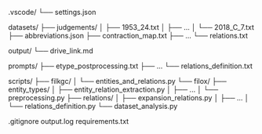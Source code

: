 .vscode/
    └── settings.json

datasets/
    ├── judgements/
    │   ├── 1953_24.txt
    │   ├── ...
    │   └── 2018_C_7.txt
    ├── abbreviations.json
    ├── contraction_map.txt
    ├── ...
    └── relations.txt

output/
    └── drive_link.md

prompts/
    ├── etype_postprocessing.txt
    ├── ...
    └── relations_definition.txt

scripts/
    ├── filkgc/
    │   └── entities_and_relations.py
    └── filox/
        ├── entity_types/
        │   ├── entity_relation_extraction.py
        │   ├── ...
        │   └── preprocessing.py
        ├── relations/
        │   ├── expansion_relations.py
        │   ├── ...
        │   └── relations_definition.py
        └── dataset_analysis.py

.gitignore
output.log
requirements.txt
